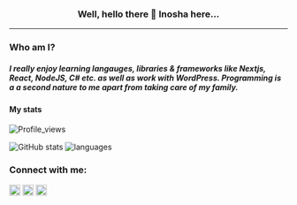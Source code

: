 <h3 align="center"> Well, hello there 👋 Inosha here...</h3>
<hr/>

### Who am I?
<h5 align="left">I really enjoy learning langauges, libraries & frameworks like Nextjs, React, NodeJS, C# etc. as well as work with WordPress. Programming is a a second nature to me apart from taking care of my family.</h5>
<!--
I'm a tech enthusiast who would like to explore new technologies, not just programming languages but also devices.
I love to share knowledge with the rest of the world, and that's why I write articles and make YouTube videos.
Since I'm (still) learning Software Engineering, I also like to share my code so others can make use of them.
-->
<h4>My stats </h4>

<p align="left"> <img src="https://komarev.com/ghpvc/?username=inosha&label=Profile%20views&color=0e75b6&style=flat" alt="Profile_views" /></p>

<img align="center" src="https://github-readme-stats.vercel.app/api?username=inosha&show_icons=true&include_all_commits=true&theme=dracula" alt="GitHub stats" />
<img align="center" src="https://github-readme-stats.vercel.app/api/top-langs/?username=inosha&&exclude_repo=gnomezgrave&layout=compact&theme=dracula" alt="languages"/>

<h3 align="left">Connect with me:</h3>
<p align="left">

<a href="https://codepen.io/INOSHA-PRIYASHANTHA" target="blank"><img align="center" src="https://raw.githubusercontent.com/rahuldkjain/github-profile-readme-generator/master/src/images/icons/Social/codepen.svg" alt="INOSHA" height="20" width="20" /></a>
<a href="https://linkedin.com/in/inoshapriyashantha" target="blank"><img align="center" src="https://raw.githubusercontent.com/rahuldkjain/github-profile-readme-generator/master/src/images/icons/Social/linked-in-alt.svg" alt="nimohgideon" height="20" width="20" /></a>
<a href="https://stackoverflow.com/23032305/inosha-priyashantha" target="blank"><img align="center" src="https://raw.githubusercontent.com/rahuldkjain/github-profile-readme-generator/master/src/images/icons/Social/stack-overflow.svg" alt="thrilledlokki983" height="20" width="20" /></a>

</p>

<!--

**inosha/inosha** is a ✨ _special_ ✨ repository because its `README.md` (this file) appears on your GitHub profile.

Here are some ideas to get you started:

- 🔭 I’m currently working on ...
- 🌱 I’m currently learning ...
- 👯 I’m looking to collaborate on ...
- 🤔 I’m looking for help with ...
- 💬 Ask me about ...
- 📫 How to reach me: ...
- 😄 Pronouns: ...
- ⚡ Fun fact: ...
-->
